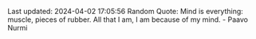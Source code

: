 Last updated: 2024-04-02 17:05:56
Random Quote: Mind is everything: muscle, pieces of rubber. All that I am, I am because of my mind. - Paavo Nurmi